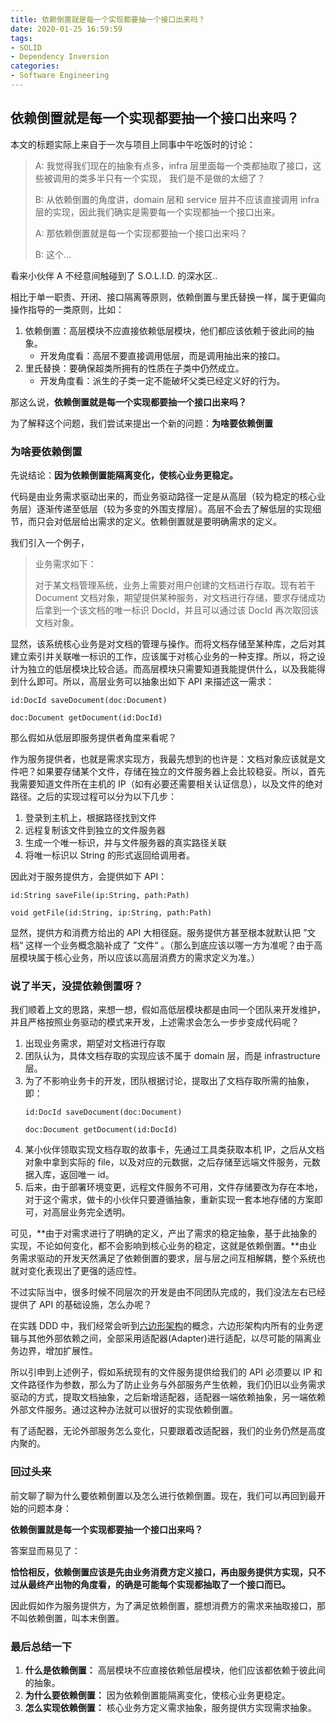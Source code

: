 ```yaml
---
title: 依赖倒置就是每一个实现都要抽一个接口出来吗？
date: 2020-01-25 16:59:59
tags: 
- SOLID
- Dependency Inversion
categories:
- Software Engineering
---
```


## 依赖倒置就是每一个实现都要抽一个接口出来吗？
本文的标题实际上来自于一次与项目上同事中午吃饭时的讨论：

>  A: 我觉得我们现在的抽象有点多，infra 层里面每一个类都抽取了接口，这些被调用的类多半只有一个实现， 我们是不是做的太细了？
>  
>  B: 从依赖倒置的角度讲，domain 层和 service 层并不应该直接调用 infra 层的实现，因此我们确实是需要每一个实现都抽一个接口出来。
>  
>  A: 那依赖倒置就是每一个实现都要抽一个接口出来吗？
> 
>  B: 这个...

看来小伙伴 A 不经意间触碰到了 S.O.L.I.D. 的深水区..

相比于单一职责、开闭、接口隔离等原则，依赖倒置与里氏替换一样，属于更偏向操作指导的一类原则，比如：

1. 依赖倒置：高层模块不应直接依赖低层模块，他们都应该依赖于彼此间的抽象。
    - 开发角度看：高层不要直接调用低层，而是调用抽出来的接口。
2. 里氏替换：要确保超类所拥有的性质在子类中仍然成立。
    - 开发角度看：派生的子类一定不能破坏父类已经定义好的行为。

那这么说，**依赖倒置就是每一个实现都要抽一个接口出来吗？**

为了解释这个问题，我们尝试来提出一个新的问题：**为啥要依赖倒置**

### 为啥要依赖倒置

先说结论：**因为依赖倒置能隔离变化，使核心业务更稳定。**

代码是由业务需求驱动出来的，而业务驱动路径一定是从高层（较为稳定的核心业务层）逐渐传递至低层（较为多变的外围支撑层）。高层不会去了解低层的实现细节，而只会对低层给出需求的定义。依赖倒置就是要明确需求的定义。

我们引入一个例子，
> 业务需求如下：
>
> 对于某文档管理系统，业务上需要对用户创建的文档进行存取。现有若干 Document 文档对象，期望提供某种服务，对文档进行存储，要求存储成功后拿到一个该文档的唯一标识 DocId，并且可以通过该 DocId 再次取回该文档对象。

显然，该系统核心业务是对文档的管理与操作。而将文档存储至某种库，之后对其建立索引并关联唯一标识的工作，应该属于对核心业务的一种支撑。所以，将之设计为独立的低层模块比较合适。而高层模块只需要知道我能提供什么，以及我能得到什么即可。所以，高层业务可以抽象出如下 API 来描述这一需求：
```
id:DocId saveDocument(doc:Document)

doc:Document getDocument(id:DocId)
```

那么假如从低层即服务提供者角度来看呢？

作为服务提供者，也就是需求实现方，我最先想到的也许是：文档对象应该就是文件吧？如果要存储某个文件，存储在独立的文件服务器上会比较稳妥。所以，首先我需要知道文件所在主机的 IP（如有必要还需要相关认证信息），以及文件的绝对路径。之后的实现过程可以分为以下几步：

1. 登录到主机上，根据路径找到文件
2. 远程复制该文件到独立的文件服务器
3. 生成一个唯一标识，并与文件服务器的真实路径关联
4. 将唯一标识以 String 的形式返回给调用者。

因此对于服务提供方，会提供如下 API：

```
id:String saveFile(ip:String, path:Path)

void getFile(id:String, ip:String, path:Path)
```

显然，提供方和消费方给出的 API 大相径庭。服务提供方甚至根本就默认把 ”文档“ 这样一个业务概念脑补成了 ”文件“ 。（那么到底应该以哪一方为准呢？由于高层模块属于核心业务，所以应该以高层消费方的需求定义为准。）

### 说了半天，没提依赖倒置呀？
我们顺着上文的思路，来想一想，假如高低层模块都是由同一个团队来开发维护，并且严格按照业务驱动的模式来开发，上述需求会怎么一步步变成代码呢？

1. 出现业务需求，期望对文档进行存取
2. 团队认为，具体文档存取的实现应该不属于 domain 层，而是 infrastructure 层。
3. 为了不影响业务卡的开发，团队根据讨论，提取出了文档存取所需的抽象，即：
    ```
    id:DocId saveDocument(doc:Document)

    doc:Document getDocument(id:DocId)
    ```
4. 某小伙伴领取实现文档存取的故事卡，先通过工具类获取本机 IP，之后从文档对象中拿到实际的 file，以及对应的元数据，之后存储至远端文件服务，元数据入库，返回唯一 id。
5. 后来，由于部署环境变更，远程文件服务不可用，文件存储要改为存在本地，对于这个需求，做卡的小伙伴只要遵循抽象，重新实现一套本地存储的方案即可，对高层业务完全透明。

可见，**由于对需求进行了明确的定义，产出了需求的稳定抽象，基于此抽象的实现，不论如何变化，都不会影响到核心业务的稳定，这就是依赖倒置。**由业务需求驱动的开发天然满足了依赖倒置的要求，层与层之间互相解耦，整个系统也就对变化表现出了更强的适应性。

不过实际当中，很多时候不同层次的开发是由不同团队完成的，我们没法左右已经提供了 API 的基础设施，怎么办呢？

在实践 DDD 中，我们经常会听到[六边形架构](https://insights.thoughtworks.cn/from-sandwich-to-hexagon/)的概念，六边形架构内所有的业务逻辑与其他外部依赖之间，全部采用适配器(Adapter)进行适配，以尽可能的隔离业务边界，增加扩展性。

所以引申到上述例子，假如系统现有的文件服务提供给我们的 API 必须要以 IP 和文件路径作为参数，那么为了防止业务与外部服务产生依赖，我们仍旧以业务需求驱动的方式，提取文档抽象，之后新增适配器，适配器一端依赖抽象，另一端依赖外部文件服务。通过这种办法就可以很好的实现依赖倒置。

有了适配器，无论外部服务怎么变化，只要跟着改适配器，我们的业务仍然是高度内聚的。

### 回过头来
前文聊了聊为什么要依赖倒置以及怎么进行依赖倒置。现在，我们可以再回到最开始的问题本身：

**依赖倒置就是每一个实现都要抽一个接口出来吗？**

答案显而易见了：

**恰恰相反，依赖倒置应该是先由业务消费方定义接口，再由服务提供方实现，只不过从最终产出物的角度看，的确是可能每个实现都抽取了一个接口而已。**

因此假如作为服务提供方，为了满足依赖倒置，臆想消费方的需求来抽取接口，那不叫依赖倒置，叫本末倒置。

### 最后总结一下
1. **什么是依赖倒置：** 高层模块不应直接依赖低层模块，他们应该都依赖于彼此间的抽象。
2. **为什么要依赖倒置：** 因为依赖倒置能隔离变化，使核心业务更稳定。
3. **怎么实现依赖倒置：** 核心业务方定义需求抽象，服务提供方实现需求抽象。
